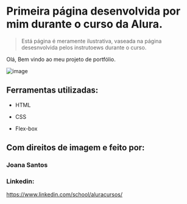 # Primeira página desenvolvida por mim durante o curso da Alura.

> Está página é meramente ilustrativa, vaseada na página desesnvolvida pelos instrutoews durante o curso.

Olá, Bem vindo ao meu projeto de portfólio.

![image](https://user-images.githubusercontent.com/77756047/211304452-220fedf0-f91b-490f-8a65-a60ce860bc5c.png)

## Ferramentas utilizadas:

* HTML

* CSS

* Flex-box

## Com direitos de imagem e feito por:

### Joana Santos

### Linkedin:
https://www.linkedin.com/school/aluracursos/
